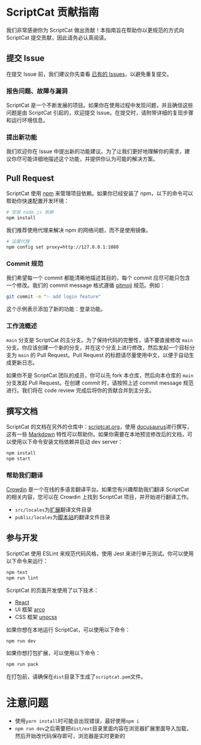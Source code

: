 # ScriptCat 贡献指南

我们非常感谢你为 ScriptCat 做出贡献！本指南旨在帮助你以更规范的方式向 ScriptCat
提交贡献，因此请务必认真阅读。

## 提交 Issue

在提交 Issue 前，我们建议你先查看
[已有的 Issues](https://github.com/scriptscat/scriptcat/issues)，以避免重复提交。

### 报告问题、故障与漏洞

ScriptCat 是一个不断发展的项目。如果你在使用过程中发现问题，并且确信这些问题是由
ScriptCat 引起的，欢迎提交 Issue。在提交时，请附带详细的复现步骤和运行环境信息。

### 提出新功能

我们欢迎你在 Issue
中提出新的功能建议。为了让我们更好地理解你的需求，建议你尽可能详细地描述这个功能，并提供你认为可能的解决方案。

## Pull Request

ScriptCat 使用 [npm](https://www.npmjs.com/) 来管理项目依赖。如果你已经安装了
npm，以下的命令可以帮助你快速配置开发环境：

```bash
# 安装 node.js 依赖
npm install
```

我们推荐使用代理来解决 npm 的网络问题，而不是使用镜像。

```bash
# 设置代理
npm config set proxy=http://127.0.0.1:1080
```

### Commit 规范

我们希望每一个 commit 都能清晰地描述其目的，每个 commit
应尽可能只包含一个修改。我们的 commit message 格式遵循
[gitmoji](https://gitmoji.dev/) 规范。例如：

```bash
git commit -m "✨ add login feature"
```

这个示例表示添加了新的功能：登录功能。

### 工作流概述

`main` 分支是 ScriptCat 的主分支。为了保持代码的完整性，请不要直接修改 `main`
分支。你应该创建一个新的分支，并在这个分支上进行修改，然后发起一个目标分支为
`main` 的 Pull Request。Pull Request
的标题请尽量使用中文，以便于自动生成更新日志。

如果你不是 ScriptCat 团队的成员，你可以先 fork 本仓库，然后向本仓库的 `main`
分支发起 Pull Request。在创建 commit 时，请按照上述 commit message
规范进行。我们将在 code review 完成后将你的贡献合并到主分支。

## 撰写文档

ScriptCat
的文档在另外的仓库中：[scriptcat.org](https://docs.scriptcat.org)，使用
[docusaurus](https://docusaurus.io/)进行撰写，这有一些
[Markdown](https://docusaurus.io/zh-CN/docs/markdown-features)
特性可以帮助你。如果你需要在本地预览修改后的文档，可以使用以下命令安装文档依赖并启动
dev server：

```bash
npm install
npm start
```

### 帮助我们翻译

[Crowdin](https://crowdin.com/project/scriptcat) 是一个在线的多语言翻译平台。如果您有兴趣帮助我们翻译 ScriptCat 的相关内容，您可以在 Crowdin 上找到 ScriptCat 项目，并开始进行翻译工作。

- `src/locales`为[扩展](https://github.com/scriptscat/scriptcat)翻译文件目录
- `public/locales`为[脚本站](https://github.com/scriptscat/scriptlist-frontend)的翻译文件目录

## 参与开发

ScriptCat 使用 ESLint 来规范代码风格，使用 Jest
来进行单元测试。你可以使用以下命令来运行：

```bash
npm test
npm run lint
```

ScriptCat 的页面开发使用了以下技术：

- [React](https://reactjs.org/)
- UI 框架 [arco](https://arco.design)
- CSS 框架 [unocss](https://unocss.dev/interactive/)

如果你想在本地运行 ScriptCat，可以使用以下命令：

```bash
npm run dev
```

如果你想打包扩展，可以使用以下命令：

```bash
npm run pack
```

在打包前，请确保在`dist`目录下生成了`scriptcat.pem`文件。

# 注意问题

- 使用`yarn install`时可能会出现错误，最好使用`npm i`
- `npm run dev`之后需要把`dist/ext`目录里面内容在浏览器扩展里面导入加载，然后开始改代码保存即可，浏览器是实时更新的
